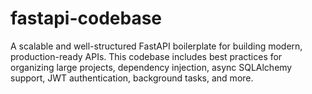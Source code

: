 # fastapi-codebase
A scalable and well-structured FastAPI boilerplate for building modern, production-ready APIs. This codebase includes best practices for organizing large projects, dependency injection, async SQLAlchemy support, JWT authentication, background tasks, and more.
